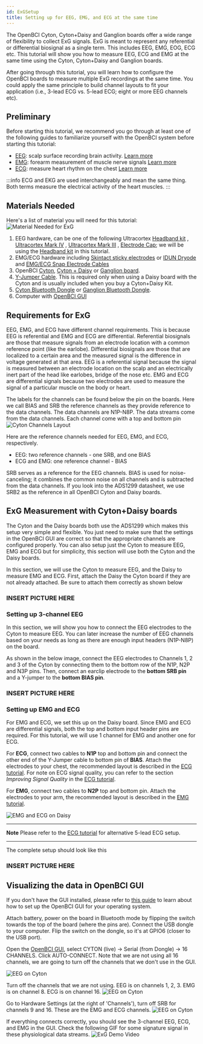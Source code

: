 ```yaml
---
id: ExGSetup
title: Setting up for EEG, EMG, and ECG at the same time
---
```

The OpenBCI Cyton, Cyton+Daisy and Ganglion boards offer a wide range of flexibility to collect ExG signals. ExG is meant to represent any referential or differential biosignal as a single term. This includes EEG, EMG, EOG, ECG etc. This tutorial will show you how to measure EEG, ECG and EMG at the same time using the Cyton, Cyton+Daisy and Ganglion boards.

After going through this tutorial, you will learn how to configure the OpenBCI boards to measure multiple ExG recordings at the same time. You could apply the same principle to build channel layouts to fit your application (i.e., 3-lead ECG vs. 5-lead ECG; eight or more EEG channels etc).

## Preliminary

Before starting this tutorial, we recommend you go through at least one of the following guides to familiarize yourself with the OpenBCI system before starting this tutorial:

-   [EEG](01-EEG-Setup.md): scalp surface recording brain activity. [Learn more](https://en.wikipedia.org/wiki/Electroencephalography)  
-   [EMG](02-EMG-Setup.md): forearm measurement of muscle nerve signals [Learn more](https://en.wikipedia.org/wiki/Electromyography)
-   [ECG](03-ECG-Setup.md): measure heart rhythm on the chest [Learn more](https://en.wikipedia.org/wiki/Electrocardiography)


:::info
ECG and EKG are used interchangeably and mean the same thing. Both terms measure the electrical activity of the heart muscles.
:::

## Materials Needed

Here's a list of material you will need for this tutorial:
![Material Needed for ExG](../../assets/GettingStartedImages/ExG_material_needed.jpg)

1.  EEG hardware, can be one of the following Ultracortex
    [Headband kit](../../AddOns/Headwear/03-Headband_Tutorial.md)
    , [Ultracortex Mark IV](../../AddOns/Headwear/01-Ultracortex-Mark-IV.md)
    , [Ultracortex Mark III](../../Deprecated/02-Ultracortex-Mark-III-Nova-Revised.md)
    , [Electrode Cap](../../AddOns/Headwear/04-Electrode_Cap_Tutorial.md); we will be using
       the [Headband kit](../../AddOns/Headwear/03-Headband_Tutorial.md) in this tutorial.
2.  EMG/ECG hardware including [Skintact sticky electrodes](https://shop.openbci.com/collections/frontpage/products/skintact-f301-pediatric-foam-solid-gel-electrodes-30-pack?variant=29467659395) or [IDUN Dryode](https://shop.openbci.com/collections/frontpage/products/idun-dryode-kit)
    and [EMG/ECG Snap Electrode Cables](https://shop.openbci.com/collections/frontpage/products/emg-ecg-snap-electrode-cables?variant=32372786958)
3.  OpenBCI [Cyton](https://shop.openbci.com/products/cyton-biosensing-board-8-channel?_pos=1&_sid=77582f260&_ss=r), [Cyton + Daisy](https://shop.openbci.com/collections/frontpage/products/cyton-daisy-biosensing-boards-16-channel?variant=38959256526) or [Ganglion board](https://shop.openbci.com/products/ganglion-board?_pos=2&_sid=5c75c7cc7&_ss=r).
4. [Y-Jumper Cable](https://shop.openbci.com/products/y-splitter-cable). This is required only when using a Daisy board with the Cyton and is usually included when you buy a Cyton+Daisy Kit.
4. [Cyton Bluetooth Dongle](https://shop.openbci.com/products/dongle) or [Ganglion Bluetooth Dongle](https://shop.openbci.com/products/ganglion-dongle).
5.  Computer with [OpenBCI GUI](../../Software/OpenBCISoftware/01-OpenBCI_GUI.md)

## Requirements for ExG

EEG, EMG, and ECG have different channel requirements. This is because EEG is referential and EMG and ECG are differential. Referential biosignals are those that measure signals from an electrode location with a common reference point (like the earlobe). Differential biosignals are those that are localized to a certain area and the measured signal is the difference in voltage generated at that area. EEG is a referential signal because the signal is measured between an electrode location on the scalp and an electrically inert part of the head like earlobes, bridge of the nose etc. EMG and ECG are differential signals because two electrodes are used to measure the signal of a particular muscle on the body or heart. 

The labels for the channels can be found below the pin on the boards. Here we call BIAS and SRB the reference channels as they provide reference to the data channels. The data channels are N1P-N8P. The data streams come from the data channels. Each channel come with a top and bottom pin ![Cyton Channels Layout](../../assets/GettingStartedImages/Cyton_channels_layouts.jpg)

Here are the reference channels needed for EEG, EMG, and ECG, respectively.

-   EEG: two reference channels - one SRB, and one BIAS
-   ECG and EMG: one reference channel - BIAS

SRB serves as a reference for the EEG channels. BIAS is used for noise-canceling; it combines the common noise on all channels and is subtracted from
the data channels. If you look into the ADS1299 datasheet, we use SRB2 as the reference in all OpenBCI Cyton and Daisy boards.

## ExG Measurement with Cyton+Daisy boards

The Cyton and the Daisy boards both use the ADS1299 which makes this setup very simple and flexible. You just need to make sure that the settings in the OpenBCI GUI are correct so that the appropriate channels are configured properly. You can also setup just the Cyton to measure EEG, EMG and ECG but for simplicity, this section will use both the Cyton and the Daisy boards.

In this section, we will use the Cyton to measure EEG, and the Daisy to measure EMG and ECG. First, attach the Daisy the Cyton board if they are not already attached. Be sure to attach them correctly as shown below

### INSERT PICTURE HERE

### Setting up 3-channel EEG

In this section, we will show you how to connect the EEG electrodes to the Cyton to measure EEG. You can later increase the number of EEG channels based on your needs as long as there are enough input headers (N1P-N8P) on the board.

As shown in the below image, connect the EEG electrodes to Channels 1, 2 and 3 of the Cyton by connecting them to the bottom row of the N1P, N2P and N3P pins. Then, connect an earclip electrode to the **bottom SRB pin** and a Y-jumper to the **bottom BIAS pin**. 

### INSERT PICTURE HERE

### Setting up EMG and ECG

For EMG and ECG, we set this up on the Daisy board. Since EMG and ECG are differential signals, both the top and bottom input header pins are required. For this tutorial, we will use 1 channel for EMG and another one for ECG.

For **ECG**, connect two cables to **N1P** top and bottom pin and connect the other end of the Y-Jumper cable to bottom pin of **BIAS**. Attach the electrodes to your chest, the recommended layout is described in the [ECG tutorial](03-ECG-Setup.md). For note on ECG signal quality, you can refer to the section _Improving Signal Quality_ in the [ECG tutorial](03-ECG-Setup.md).

For **EMG**, connect two cables to **N2P** top and bottom pin. Attach the electrodes to your arm, the recommended layout is described in the [EMG tutorial](02-EMG-Setup.md).

![EMG and ECG on Daisy](../../assets/GettingStartedImages/ExG_daisy_EMG_ECG.jpg)

* * *
**Note**
Please refer to the [ECG tutorial](03-ECG-Setup.md) for alternative 5-lead ECG setup.
* * *

The complete setup should look like this
### INSERT PICTURE HERE

## Visualizing the data in OpenBCI GUI

If you don't have the GUI installed, please refer to [this guide](../../../Software/OpenBCISoftware/GUIDocs) to learn about how to set up the OpenBCI GUI for your operating system.

Attach battery, power on the board in Bluetooth mode by flipping the switch towards the top of the board (where the pins are). Connect the USB dongle to your computer. Flip the switch on the dongle, so it's at GPIO6 (closer to the USB port).

Open the [OpenBCI GUI](../../../Software/OpenBCISoftware/GUIDocs), select CYTON (live) -&gt; Serial (from Dongle) -&gt; 16 CHANNELS. Click AUTO-CONNECT. Note that we are not using all 16 channels, we are going to turn
off the channels that we don't use in the GUI.

![EEG on Cyton](../../assets/GettingStartedImages/ExG_GUI_0.png)

Turn off the channels that we are not using. EEG is on channels 1, 2, 3. EMG is on channel 8.
ECG is on channel 16.
![EEG on Cyton](../../assets/GettingStartedImages/ExG_GUI_1.png)

Go to Hardware Settings (at the right of 'Channels'), turn off SRB for channels 9 and 16. These are the EMG and 
ECG channels.
![EEG on Cyton](../../assets/GettingStartedImages/ExG_GUI_2.png)

If everything connects correctly, you should see the 3-channel EEG, ECG, and EMG in the GUI. Check
the following GIF for some signature signal in these physiological data streams.
![ExG Demo Video](../../assets/GettingStartedImages/ExG_tutorial.gif)

